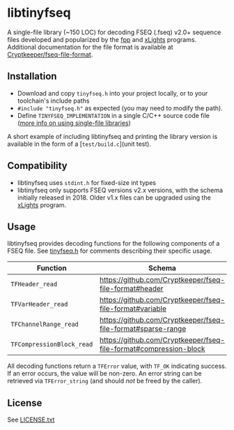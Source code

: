 # libtinyfseq

A single-file library (~150 LOC) for decoding FSEQ (.fseq) v2.0+ sequence files developed and popularized by the [fpp](https://github.com/FalconChristmas/fpp) and [xLights](https://github.com/smeighan/xLights) programs. Additional documentation for the file format is available at [Cryptkeeper/fseq-file-format](https://github.com/Cryptkeeper/fseq-file-format).

## Installation

- Download and copy `tinyfseq.h` into your project locally, or to your toolchain's include paths
- `#include "tinyfseq.h"` as expected (you may need to modify the path).
- Define `TINYFSEQ_IMPLEMENTATION` in a single C/C++ source code file ([more info on using single-file libraries](https://github.com/nothings/stb#how-do-i-use-these-libraries))

A short example of including libtinyfseq and printing the library version is available in the form of a [`test/build.c`](unit test).

## Compatibility

- libtinyfseq uses `stdint.h` for fixed-size int types
- libtinyfseq only supports FSEQ versions v2.x versions, with the schema initially released in 2018. Older v1.x files
  can be upgraded using the [xLights](https://github.com/smeighan/xLights) program.

## Usage

libtinyfseq provides decoding functions for the following components of a FSEQ file. See [tinyfseq.h](tinyfseq.h) for comments describing their specific usage.

| Function                  | Schema                                                            | Type                 |
| ------------------------- | ----------------------------------------------------------------- | -------------------- |
| `TFHeader_read`           | https://github.com/Cryptkeeper/fseq-file-format#header            | `TFHeader`           |
| `TFVarHeader_read`        | https://github.com/Cryptkeeper/fseq-file-format#variable          | `TFVarHeader`        |
| `TFChannelRange_read`     | https://github.com/Cryptkeeper/fseq-file-format#sparse-range      | `TFChannelRange`     |
| `TFCompressionBlock_read` | https://github.com/Cryptkeeper/fseq-file-format#compression-block | `TFCompressionBlock` |

All decoding functions return a `TFError` value, with `TF_OK` indicating success. If an error occurs, the value will be non-zero. An error string can be retrieved via `TFError_string` (and should _not_ be freed by the caller).

## License

See [LICENSE.txt](LICENSE.txt)
